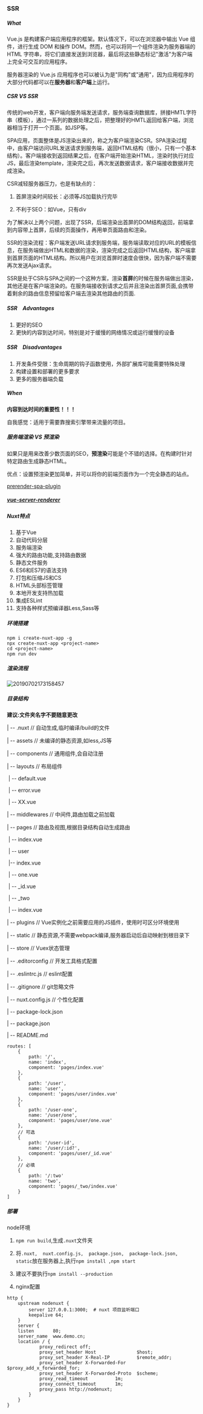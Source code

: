 ### SSR

##### What

Vue.js 是构建客户端应用程序的框架。默认情况下，可以在浏览器中输出 Vue 组件，进行生成 DOM 和操作 DOM。然而，也可以将同一个组件渲染为服务器端的 HTML 字符串，将它们直接发送到浏览器，最后将这些静态标记"激活"为客户端上完全可交互的应用程序。

服务器渲染的 Vue.js 应用程序也可以被认为是"同构"或"通用"，因为应用程序的大部分代码都可以在**服务器**和**客户端**上运行。

##### CSR VS SSR

传统的web开发，客户端向服务端发送请求，服务端查询数据库，拼接HMTL字符串（模板），通过一系列的数据处理之后，把整理好的HMTL返回给客户端，浏览器相当于打开一个页面。如JSP等。

SPA应用，页面整体是JS渲染出来的，称之为客户端渲染CSR。SPA渲染过程中，由客户端访问URL发送请求到服务端，返回HTML结构（很小，只有一个基本结构）。客户端接收到返回结果之后，在客户端开始渲染HTML，渲染时执行对应JS，最后渲染template，渲染完之后，再次发送数据请求，客户端接收数据并完成渲染。

CSR减轻服务器压力，也是有缺点的：

1. 首屏渲染时间较长：必须等JS加载执行完毕

2. 不利于SEO：如Vue，只有div

为了解决以上两个问题，出现了SSR，后端渲染出首屏的DOM结构返回，前端拿到内容带上首屏，后续的页面操作，再用单页面路由和渲染。

SSR的渲染流程：客户端发送URL请求到服务端，服务端读取对应的URL的模板信息，在服务端做出HTML和数据的渲染，渲染完成之后返回HTML结构，客户端拿到首屏页面的HTML结构。所以用户在浏览首屏时速度会很快，因为客户端不需要再次发送Ajax请求。

SSR是处于CSR与SPA之间的一个这种方案，渲染**首屏**的时候在服务端做出渲染，其他还是在客户端渲染的。在服务端接收到请求之后并且渲染出首屏页面,会携带着剩余的路由信息预留给客户端去渲染其他路由的页面.

##### SSR　Advantages

1. 更好的SEO
2. 更快的内容到达时间，特别是对于缓慢的网络情况或运行缓慢的设备

##### SSR　Disadvantages

1. 开发条件受限：生命周期的钩子函数使用，外部扩展库可能需要特殊处理
2. 构建设置和部署的更多要求
3. 更多的服务器端负载

##### When

**内容到达时间的重要性！！！**

自我感觉：适用于需要靠搜索引擎带来流量的项目。

##### 服务端渲染 VS 预渲染

如果只是用来改善少数页面的SEO，**预渲染**可能是个不错的选择。在构建时针对特定路由生成静态HTML。

优点：设置预渲染更加简单，并可以将你的前端页面作为一个完全静态的站点。

[prerender-spa-plugin](https://github.com/chrisvfritz/prerender-spa-plugin)

##### [vue-server-renderer](https://ssr.vuejs.org/zh/guide/#%E5%AE%89%E8%A3%85)

##### Nuxt特点

1. 基于Vue
2. 自动代码分层
3. 服务端渲染
4. 强大的路由功能,支持路由数据
5. 静态文件服务
6. ES6和ES7的语法支持
7. 打包和压缩JS和CS
8. HTML头部标签管理
9. 本地开发支持热加载
10. 集成ESLint
11. 支持各种样式预编译器Less,Sass等

##### 环境搭建

```
npm i create-nuxt-app -g
npx create-nuxt-app <project-name>
cd <project-name>
npm run dev
```

##### 渲染流程

![20190702173158457](https://user-images.githubusercontent.com/23520842/135073951-00f633e6-105a-4169-90ba-a685d2e0809c.png)



##### 目录结构

**建议:文件夹名字不要随意更改**

| -- .nuxt        // 自动生成,临时编译/build的文件

| -- assets      // 未编译的静态资源,如less,JS等

| -- components	// 通用组件,会自动注册

| -- layouts	// 布局组件

​	| -- default.vue

​	| -- error.vue

​	| -- XX.vue

| -- middlewares	// 中间件,路由加载之前加载

| -- pages	// 路由及视图,根据目录结构自动生成路由

​	| -- index.vue

​	| -- user

​		|-- index.vue

​		| -- one.vue

​		| -- _id.vue

​	| -- _two

​		| -- index.vue

| -- plugins	// Vue实例化之前需要应用的JS插件，使用时可区分环境使用

| -- static	// 静态资源,不需要webpack编译,服务器启动后自动映射到根目录下

| -- store	// Vuex状态管理

| -- .editorconfig	// 开发工具格式配置

| -- .eslintrc.js	// eslint配置

| -- .gitignore	// git忽略文件

| -- nuxt.config.js	// 个性化配置

| -- package-lock.json

| -- package.json

| -- README.md

```
routes: [
	{
		path: '/',
		name: 'index',
		component: 'pages/index.vue'
	},
	{
		path: '/user',
		name: 'user',
		component: 'pages/user/index.vue'
	},
	{
		path: '/user-one',
		name: '/user/one',
		component: 'pages/user/one.vue'
	},
	// 可选
	{
		path: '/user-id',
		name: '/user/:id?',
		component: 'pages/user/_id.vue'
	},
	// 必填
	{
		path: '/:two'
		name: 'two',
		component: 'pages/_two/index.vue'
	}
]
```

##### 部署

node环境

1. ```npm run build```,生成```.nuxt```文件夹

2. 将```.nuxt,  nuxt.config.js,  package.json,  package-lock.json,  static```放在服务器上,执行```npm install ,npm start```

3. 建议不要执行```npm install --production```
4. nginx配置
```
http {
	upstream nodenuxt {
		server 127.0.0.1:3000;  # nuxt 项目监听端口
		keepalive 64;
	}
	server {
	listen       80;
	server_name  www.demo.cn;
	location / {
			proxy_redirect off;
			proxy_set_header Host               $host;
			proxy_set_header X-Real-IP          $remote_addr;
			proxy_set_header X-Forwarded-For    $proxy_add_x_forwarded_for;
			proxy_set_header X-Forwarded-Proto  $scheme;
			proxy_read_timeout          1m;
			proxy_connect_timeout       1m;
			proxy_pass http://nodenuxt;
		}
	}
}
```

   
